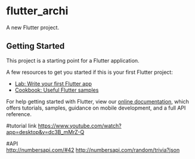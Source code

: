 
# flutter_archi

A new Flutter project.

## Getting Started

This project is a starting point for a Flutter application.

A few resources to get you started if this is your first Flutter project:

- [Lab: Write your first Flutter app](https://flutter.dev/docs/get-started/codelab)
- [Cookbook: Useful Flutter samples](https://flutter.dev/docs/cookbook)

For help getting started with Flutter, view our
[online documentation](https://flutter.dev/docs), which offers tutorials,
samples, guidance on mobile development, and a full API reference.

#tutorial link
https://www.youtube.com/watch?app=desktop&v=dc3B_mMrZ-Q

#API <br/>
http://numbersapi.com/#42
http://numbersapi.com/random/trivia?json
